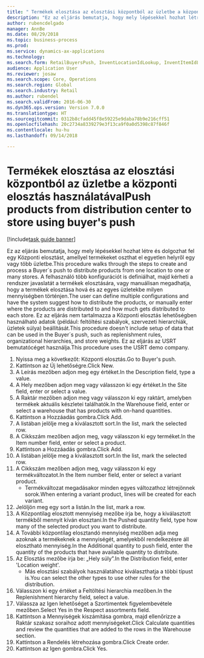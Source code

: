 ```yaml
--- 
title: " Termékek elosztása az elosztási központból az üzletbe a központi elosztás használatával"
description: "Ez az eljárás bemutatja, hogy mely lépésekkel hozhat létre és dolgozhat fel egy Központi elosztást, amellyel termékeket oszthat el egyetlen helyről egy vagy több üzletbe."
author: rubencdelgado
manager: AnnBe
ms.date: 08/29/2018
ms.topic: business-process
ms.prod: 
ms.service: dynamics-ax-applications
ms.technology: 
ms.search.form: RetailBuyersPush, InventLocationIdLookup, InventItemIdLookupSimple, RetailReplenishmentTreeLookup
audience: Application User
ms.reviewer: josaw
ms.search.scope: Core, Operations
ms.search.region: Global
ms.search.industry: Retail
ms.author: rubendel
ms.search.validFrom: 2016-06-30
ms.dyn365.ops.version: Version 7.0.0
ms.translationtype: HT
ms.sourcegitcommit: 0312b8cfadd45f8e59225e9daba78b9e216cff51
ms.openlocfilehash: 20c2734a8339279e3f13ca9f0a0d5398c87f846f
ms.contentlocale: hu-hu
ms.lasthandoff: 09/14/2018

---
```

# <a name="push-products-from-distribution-center-to-store-using-buyers-push"></a><span data-ttu-id="0a3de-103"> Termékek elosztása az elosztási központból az üzletbe a központi elosztás használatával</span><span class="sxs-lookup"><span data-stu-id="0a3de-103">Push products from distribution center to store using buyer's push</span></span>

[!include[task guide banner](../includes/task-guide-banner.md)]

<span data-ttu-id="0a3de-104">Ez az eljárás bemutatja, hogy mely lépésekkel hozhat létre és dolgozhat fel egy Központi elosztást, amellyel termékeket oszthat el egyetlen helyről egy vagy több üzletbe.</span><span class="sxs-lookup"><span data-stu-id="0a3de-104">This procedure walks through the steps to create and process a Buyer´s push to distribute products from one location to one or many stores.</span></span> <span data-ttu-id="0a3de-105">A felhasználó több konfigurációt is definiálhat, majd kérheti a rendszer javaslatát a termékek elosztására, vagy manuálisan megadhatja, hogy a termékek elosztása hová és az egyes üzletekbe milyen mennyiségben történjen.</span><span class="sxs-lookup"><span data-stu-id="0a3de-105">The user can define multiple configurations and have the system suggest how to distribute the products, or manually enter where the products are distributed to and how much gets distributed to each store.</span></span> <span data-ttu-id="0a3de-106">Ez az eljárás nem tartalmazza a Központi elosztás lehetőségben használható adatok (például: feltöltési szabályok, szervezeti hierarchiák, üzletek súlya) beállítását.</span><span class="sxs-lookup"><span data-stu-id="0a3de-106">This procedure doesn't include setup of data that can be used in the Buyer´s push, such as replenishment rules, organizational hierarchies, and store weights.</span></span> <span data-ttu-id="0a3de-107">Ez az eljárás az USRT bemutatócéget használja.</span><span class="sxs-lookup"><span data-stu-id="0a3de-107">This procedure uses the USRT demo company.</span></span>

1. <span data-ttu-id="0a3de-108">Nyissa meg a következőt: Központi elosztás.</span><span class="sxs-lookup"><span data-stu-id="0a3de-108">Go to Buyer's push.</span></span>
2. <span data-ttu-id="0a3de-109">Kattintson az Új lehetőségre.</span><span class="sxs-lookup"><span data-stu-id="0a3de-109">Click New.</span></span>
3. <span data-ttu-id="0a3de-110">A Leírás mezőben adjon meg egy értéket.</span><span class="sxs-lookup"><span data-stu-id="0a3de-110">In the Description field, type a value.</span></span>
4. <span data-ttu-id="0a3de-111">A Hely mezőben adjon meg vagy válasszon ki egy értéket.</span><span class="sxs-lookup"><span data-stu-id="0a3de-111">In the Site field, enter or select a value.</span></span>
5. <span data-ttu-id="0a3de-112">A Raktár mezőben adjon meg vagy válasszon ki egy raktárt, amelyben termékek aktuális készletei találhatók.</span><span class="sxs-lookup"><span data-stu-id="0a3de-112">In the Warehouse field, enter or select a warehouse that has products with on-hand quantities.</span></span>
6. <span data-ttu-id="0a3de-113">Kattintson a Hozzáadás gombra.</span><span class="sxs-lookup"><span data-stu-id="0a3de-113">Click Add.</span></span>
7. <span data-ttu-id="0a3de-114">A listában jelölje meg a kiválasztott sort.</span><span class="sxs-lookup"><span data-stu-id="0a3de-114">In the list, mark the selected row.</span></span>
8. <span data-ttu-id="0a3de-115">A Cikkszám mezőben adjon meg, vagy válasszon ki egy terméket.</span><span class="sxs-lookup"><span data-stu-id="0a3de-115">In the Item number field, enter or select a product.</span></span>
9. <span data-ttu-id="0a3de-116">Kattintson a Hozzáadás gombra.</span><span class="sxs-lookup"><span data-stu-id="0a3de-116">Click Add.</span></span>
10. <span data-ttu-id="0a3de-117">A listában jelölje meg a kiválasztott sort.</span><span class="sxs-lookup"><span data-stu-id="0a3de-117">In the list, mark the selected row.</span></span>
11. <span data-ttu-id="0a3de-118">A Cikkszám mezőben adjon meg, vagy válasszon ki egy termékváltozatot.</span><span class="sxs-lookup"><span data-stu-id="0a3de-118">In the Item number field, enter or select a variant product.</span></span>
    * <span data-ttu-id="0a3de-119">Termékváltozat megadásakor minden egyes változathoz létrejönnek sorok.</span><span class="sxs-lookup"><span data-stu-id="0a3de-119">When entering a variant product, lines will be created for each variant.</span></span>  
12. <span data-ttu-id="0a3de-120">Jelöljön meg egy sort a listán.</span><span class="sxs-lookup"><span data-stu-id="0a3de-120">In the list, mark a row.</span></span>
13. <span data-ttu-id="0a3de-121">A Központilag elosztott mennyiség mezőbe írja be, hogy a kiválasztott termékből mennyit kíván elosztani.</span><span class="sxs-lookup"><span data-stu-id="0a3de-121">In the Pushed quantity field, type how many of the selected product you want to distribute.</span></span>
14. <span data-ttu-id="0a3de-122">A További központilag elosztandó mennyiség mezőben adja meg azoknak a termékeknek a mennyiségét, amelyekből rendelkezésre áll elosztható mennyiség.</span><span class="sxs-lookup"><span data-stu-id="0a3de-122">In the Additional quantity to push field, enter the quantity of the products that have available quantity to distribute.</span></span>
15. <span data-ttu-id="0a3de-123">Az Elosztás mezőbe írja be: „Hely súly”.</span><span class="sxs-lookup"><span data-stu-id="0a3de-123">In the Distribution field, enter 'Location weight'.</span></span>
    * <span data-ttu-id="0a3de-124">Más elosztási szabályok használatához kiválaszthatja a többi típust is.</span><span class="sxs-lookup"><span data-stu-id="0a3de-124">You can select the other types to use other rules for the distribution.</span></span>  
16. <span data-ttu-id="0a3de-125">Válasszon ki egy értéket a Feltöltési hierarchia mezőben.</span><span class="sxs-lookup"><span data-stu-id="0a3de-125">In the Replenishment hierarchy field, select a value.</span></span>
17. <span data-ttu-id="0a3de-126">Válassza az Igen lehetőséget a Szortimentek figyelembevétele mezőben.</span><span class="sxs-lookup"><span data-stu-id="0a3de-126">Select Yes in the Respect assortments field.</span></span>
18. <span data-ttu-id="0a3de-127">Kattintson a Mennyiségek kiszámítása gombra, majd ellenőrizze a Raktár szakasz soraihoz adott mennyiségeket.</span><span class="sxs-lookup"><span data-stu-id="0a3de-127">Click Calculate quantities and review the quantities that are added to the rows in the Warehouse section.</span></span>
19. <span data-ttu-id="0a3de-128">Kattintson a Rendelés létrehozása gombra.</span><span class="sxs-lookup"><span data-stu-id="0a3de-128">Click Create order.</span></span>
20. <span data-ttu-id="0a3de-129">Kattintson az Igen gombra.</span><span class="sxs-lookup"><span data-stu-id="0a3de-129">Click Yes.</span></span>


